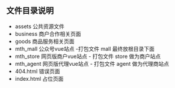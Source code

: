 ## 文件目录说明

- assets 公共资源文件
- business 商户合作相关页面
- goods 商品服务相关页面
- mth_mall 公众号vue站点 -打包文件 mall 最终放根目录下面
- mth_store 网页版商户vue站点 - 打包文件 store 做为商户站点
- mth_agent 网页版代理vue站点 - 打包文件 agent 做为代理商站点
- 404.html 错误页面
- index.html 占位页面